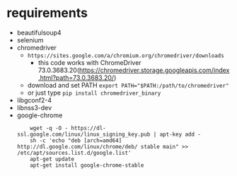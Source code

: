 # requirements

- beautifulsoup4
- selenium
- chromedriver
    - `https://sites.google.com/a/chromium.org/chromedriver/downloads`
        - this code works with ChromeDriver 73.0.3683.20(https://chromedriver.storage.googleapis.com/index.html?path=73.0.3683.20/)
    - download and set PATH `export PATH="$PATH:/path/to/chromedriver"`
    - or just type `pip install chromedriver_binary`
- libgconf2-4
- libnss3-dev
- google-chrome
    ```
        wget -q -O - https://dl-ssl.google.com/linux/linux_signing_key.pub | apt-key add -
        sh -c 'echo "deb [arch=amd64] http://dl.google.com/linux/chrome/deb/ stable main" >> /etc/apt/sources.list.d/google.list'
        apt-get update
        apt-get install google-chrome-stable
    ```
